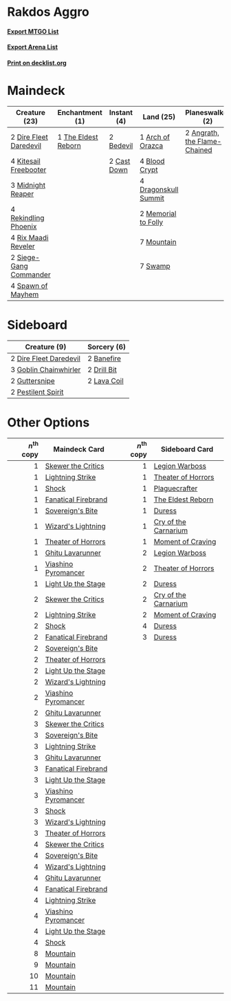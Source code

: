 # Rakdos Aggro

#### [Export MTGO List](../collection/Rakdos%20Aggro/Rakdos%20Aggro.txt)
#### [Export Arena List](../collection/Rakdos%20Aggro/Rakdos%20Aggro_arena.txt)
#### [Print on decklist.org](http://decklist.org/?deckmain=2%09Angrath,%20the%20Flame-Chained%0A1%09Arch%20of%20Orazca%0A2%09Bedevil%0A4%09Blood%20Crypt%0A3%09Carnival%20/%20Carnage%0A2%09Cast%20Down%0A2%09Dire%20Fleet%20Daredevil%0A4%09Dragonskull%20Summit%0A4%09Kitesail%20Freebooter%0A2%09Lava%20Coil%0A2%09Memorial%20to%20Folly%0A3%09Midnight%20Reaper%0A7%09Mountain%0A4%09Rekindling%20Phoenix%0A4%09Rix%20Maadi%20Reveler%0A2%09Siege-Gang%20Commander%0A4%09Spawn%20of%20Mayhem%0A7%09Swamp%0A1%09The%20Eldest%20Reborn&deckside=2%09Banefire%0A2%09Dire%20Fleet%20Daredevil%0A2%09Drill%20Bit%0A3%09Goblin%20Chainwhirler%0A2%09Guttersnipe%0A2%09Lava%20Coil%0A2%09Pestilent%20Spirit)
# Maindeck

|                                          Creature (23)                                          |                                       Enchantment (1)                                        |                                     Instant (4)                                      |                                           Land (25)                                           |                                           Planeswalker (2)                                            |                                     Sorcery (2)                                      |    Unknown (3)     |
|-------------------------------------------------------------------------------------------------|----------------------------------------------------------------------------------------------|--------------------------------------------------------------------------------------|-----------------------------------------------------------------------------------------------|-------------------------------------------------------------------------------------------------------|--------------------------------------------------------------------------------------|--------------------|
|2 [Dire Fleet Daredevil](http://gatherer.wizards.com/Pages/Card/Details.aspx?multiverseid=439756)|1 [The Eldest Reborn](http://gatherer.wizards.com/Pages/Card/Details.aspx?multiverseid=442978)|2 [Bedevil](http://gatherer.wizards.com/Pages/Card/Details.aspx?multiverseid=457301)  |1 [Arch of Orazca](http://gatherer.wizards.com/Pages/Card/Details.aspx?multiverseid=439849)    |2 [Angrath, the Flame-Chained](http://gatherer.wizards.com/Pages/Card/Details.aspx?multiverseid=439809)|2 [Lava Coil](http://gatherer.wizards.com/Pages/Card/Details.aspx?multiverseid=452858)|3 Carnival / Carnage|
|4 [Kitesail Freebooter](http://gatherer.wizards.com/Pages/Card/Details.aspx?multiverseid=435264) |                                                                                              |2 [Cast Down](http://gatherer.wizards.com/Pages/Card/Details.aspx?multiverseid=442969)|4 [Blood Crypt](http://gatherer.wizards.com/Pages/Card/Details.aspx?multiverseid=97102)        |                                                                                                       |                                                                                      |                    |
|3 [Midnight Reaper](http://gatherer.wizards.com/Pages/Card/Details.aspx?multiverseid=452827)     |                                                                                              |                                                                                      |4 [Dragonskull Summit](http://gatherer.wizards.com/Pages/Card/Details.aspx?multiverseid=420909)|                                                                                                       |                                                                                      |                    |
|4 [Rekindling Phoenix](http://gatherer.wizards.com/Pages/Card/Details.aspx?multiverseid=439768)  |                                                                                              |                                                                                      |2 [Memorial to Folly](http://gatherer.wizards.com/Pages/Card/Details.aspx?multiverseid=443130) |                                                                                                       |                                                                                      |                    |
|4 [Rix Maadi Reveler](http://gatherer.wizards.com/Pages/Card/Details.aspx?multiverseid=457253)   |                                                                                              |                                                                                      |7 [Mountain](http://gatherer.wizards.com/Pages/Card/Details.aspx?multiverseid=439859)          |                                                                                                       |                                                                                      |                    |
|2 [Siege-Gang Commander](http://gatherer.wizards.com/Pages/Card/Details.aspx?multiverseid=130539)|                                                                                              |                                                                                      |7 [Swamp](http://gatherer.wizards.com/Pages/Card/Details.aspx?multiverseid=439858)             |                                                                                                       |                                                                                      |                    |
|4 [Spawn of Mayhem](http://gatherer.wizards.com/Pages/Card/Details.aspx?multiverseid=457229)     |                                                                                              |                                                                                      |                                                                                               |                                                                                                       |                                                                                      |                    |


# Sideboard

|                                          Creature (9)                                           |                                     Sorcery (6)                                      |
|-------------------------------------------------------------------------------------------------|--------------------------------------------------------------------------------------|
|2 [Dire Fleet Daredevil](http://gatherer.wizards.com/Pages/Card/Details.aspx?multiverseid=439756)|2 [Banefire](http://gatherer.wizards.com/Pages/Card/Details.aspx?multiverseid=186613) |
|3 [Goblin Chainwhirler](http://gatherer.wizards.com/Pages/Card/Details.aspx?multiverseid=443017) |2 [Drill Bit](http://gatherer.wizards.com/Pages/Card/Details.aspx?multiverseid=457217)|
|2 [Guttersnipe](http://gatherer.wizards.com/Pages/Card/Details.aspx?multiverseid=376361)         |2 [Lava Coil](http://gatherer.wizards.com/Pages/Card/Details.aspx?multiverseid=452858)|
|2 [Pestilent Spirit](http://gatherer.wizards.com/Pages/Card/Details.aspx?multiverseid=457225)    |                                                                                      |


# Other Options

|*n*<sup>th</sup> copy|                                        Maindeck Card                                         |*n*<sup>th</sup> copy|                                        Sideboard Card                                         |
|--------------------:|----------------------------------------------------------------------------------------------|--------------------:|-----------------------------------------------------------------------------------------------|
|                    1|[Skewer the Critics](http://gatherer.wizards.com/Pages/Card/Details.aspx?multiverseid=457259) |                    1|[Legion Warboss](http://gatherer.wizards.com/Pages/Card/Details.aspx?multiverseid=452859)      |
|                    1|[Lightning Strike](http://gatherer.wizards.com/Pages/Card/Details.aspx?multiverseid=383299)   |                    1|[Theater of Horrors](http://gatherer.wizards.com/Pages/Card/Details.aspx?multiverseid=457357)  |
|                    1|[Shock](http://gatherer.wizards.com/Pages/Card/Details.aspx?multiverseid=129732)              |                    1|[Plaguecrafter](http://gatherer.wizards.com/Pages/Card/Details.aspx?multiverseid=452832)       |
|                    1|[Fanatical Firebrand](http://gatherer.wizards.com/Pages/Card/Details.aspx?multiverseid=439758)|                    1|[The Eldest Reborn](http://gatherer.wizards.com/Pages/Card/Details.aspx?multiverseid=442978)   |
|                    1|[Sovereign's Bite](http://gatherer.wizards.com/Pages/Card/Details.aspx?multiverseid=447256)   |                    1|[Duress](http://gatherer.wizards.com/Pages/Card/Details.aspx?multiverseid=14557)               |
|                    1|[Wizard's Lightning](http://gatherer.wizards.com/Pages/Card/Details.aspx?multiverseid=443040) |                    1|[Cry of the Carnarium](http://gatherer.wizards.com/Pages/Card/Details.aspx?multiverseid=457214)|
|                    1|[Theater of Horrors](http://gatherer.wizards.com/Pages/Card/Details.aspx?multiverseid=457357) |                    1|[Moment of Craving](http://gatherer.wizards.com/Pages/Card/Details.aspx?multiverseid=439736)   |
|                    1|[Ghitu Lavarunner](http://gatherer.wizards.com/Pages/Card/Details.aspx?multiverseid=443015)   |                    2|[Legion Warboss](http://gatherer.wizards.com/Pages/Card/Details.aspx?multiverseid=452859)      |
|                    1|[Viashino Pyromancer](http://gatherer.wizards.com/Pages/Card/Details.aspx?multiverseid=447302)|                    2|[Theater of Horrors](http://gatherer.wizards.com/Pages/Card/Details.aspx?multiverseid=457357)  |
|                    1|[Light Up the Stage](http://gatherer.wizards.com/Pages/Card/Details.aspx?multiverseid=457251) |                    2|[Duress](http://gatherer.wizards.com/Pages/Card/Details.aspx?multiverseid=14557)               |
|                    2|[Skewer the Critics](http://gatherer.wizards.com/Pages/Card/Details.aspx?multiverseid=457259) |                    2|[Cry of the Carnarium](http://gatherer.wizards.com/Pages/Card/Details.aspx?multiverseid=457214)|
|                    2|[Lightning Strike](http://gatherer.wizards.com/Pages/Card/Details.aspx?multiverseid=383299)   |                    2|[Moment of Craving](http://gatherer.wizards.com/Pages/Card/Details.aspx?multiverseid=439736)   |
|                    2|[Shock](http://gatherer.wizards.com/Pages/Card/Details.aspx?multiverseid=129732)              |                    4|[Duress](http://gatherer.wizards.com/Pages/Card/Details.aspx?multiverseid=14557)               |
|                    2|[Fanatical Firebrand](http://gatherer.wizards.com/Pages/Card/Details.aspx?multiverseid=439758)|                    3|[Duress](http://gatherer.wizards.com/Pages/Card/Details.aspx?multiverseid=14557)               |
|                    2|[Sovereign's Bite](http://gatherer.wizards.com/Pages/Card/Details.aspx?multiverseid=447256)   |                     |                                                                                               |
|                    2|[Theater of Horrors](http://gatherer.wizards.com/Pages/Card/Details.aspx?multiverseid=457357) |                     |                                                                                               |
|                    2|[Light Up the Stage](http://gatherer.wizards.com/Pages/Card/Details.aspx?multiverseid=457251) |                     |                                                                                               |
|                    2|[Wizard's Lightning](http://gatherer.wizards.com/Pages/Card/Details.aspx?multiverseid=443040) |                     |                                                                                               |
|                    2|[Viashino Pyromancer](http://gatherer.wizards.com/Pages/Card/Details.aspx?multiverseid=447302)|                     |                                                                                               |
|                    2|[Ghitu Lavarunner](http://gatherer.wizards.com/Pages/Card/Details.aspx?multiverseid=443015)   |                     |                                                                                               |
|                    3|[Skewer the Critics](http://gatherer.wizards.com/Pages/Card/Details.aspx?multiverseid=457259) |                     |                                                                                               |
|                    3|[Sovereign's Bite](http://gatherer.wizards.com/Pages/Card/Details.aspx?multiverseid=447256)   |                     |                                                                                               |
|                    3|[Lightning Strike](http://gatherer.wizards.com/Pages/Card/Details.aspx?multiverseid=383299)   |                     |                                                                                               |
|                    3|[Ghitu Lavarunner](http://gatherer.wizards.com/Pages/Card/Details.aspx?multiverseid=443015)   |                     |                                                                                               |
|                    3|[Fanatical Firebrand](http://gatherer.wizards.com/Pages/Card/Details.aspx?multiverseid=439758)|                     |                                                                                               |
|                    3|[Light Up the Stage](http://gatherer.wizards.com/Pages/Card/Details.aspx?multiverseid=457251) |                     |                                                                                               |
|                    3|[Viashino Pyromancer](http://gatherer.wizards.com/Pages/Card/Details.aspx?multiverseid=447302)|                     |                                                                                               |
|                    3|[Shock](http://gatherer.wizards.com/Pages/Card/Details.aspx?multiverseid=129732)              |                     |                                                                                               |
|                    3|[Wizard's Lightning](http://gatherer.wizards.com/Pages/Card/Details.aspx?multiverseid=443040) |                     |                                                                                               |
|                    3|[Theater of Horrors](http://gatherer.wizards.com/Pages/Card/Details.aspx?multiverseid=457357) |                     |                                                                                               |
|                    4|[Skewer the Critics](http://gatherer.wizards.com/Pages/Card/Details.aspx?multiverseid=457259) |                     |                                                                                               |
|                    4|[Sovereign's Bite](http://gatherer.wizards.com/Pages/Card/Details.aspx?multiverseid=447256)   |                     |                                                                                               |
|                    4|[Wizard's Lightning](http://gatherer.wizards.com/Pages/Card/Details.aspx?multiverseid=443040) |                     |                                                                                               |
|                    4|[Ghitu Lavarunner](http://gatherer.wizards.com/Pages/Card/Details.aspx?multiverseid=443015)   |                     |                                                                                               |
|                    4|[Fanatical Firebrand](http://gatherer.wizards.com/Pages/Card/Details.aspx?multiverseid=439758)|                     |                                                                                               |
|                    4|[Lightning Strike](http://gatherer.wizards.com/Pages/Card/Details.aspx?multiverseid=383299)   |                     |                                                                                               |
|                    4|[Viashino Pyromancer](http://gatherer.wizards.com/Pages/Card/Details.aspx?multiverseid=447302)|                     |                                                                                               |
|                    4|[Light Up the Stage](http://gatherer.wizards.com/Pages/Card/Details.aspx?multiverseid=457251) |                     |                                                                                               |
|                    4|[Shock](http://gatherer.wizards.com/Pages/Card/Details.aspx?multiverseid=129732)              |                     |                                                                                               |
|                    8|[Mountain](http://gatherer.wizards.com/Pages/Card/Details.aspx?multiverseid=439859)           |                     |                                                                                               |
|                    9|[Mountain](http://gatherer.wizards.com/Pages/Card/Details.aspx?multiverseid=439859)           |                     |                                                                                               |
|                   10|[Mountain](http://gatherer.wizards.com/Pages/Card/Details.aspx?multiverseid=439859)           |                     |                                                                                               |
|                   11|[Mountain](http://gatherer.wizards.com/Pages/Card/Details.aspx?multiverseid=439859)           |                     |                                                                                               |

